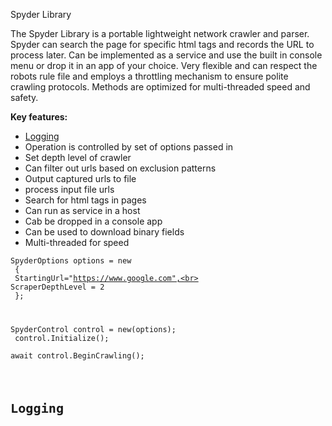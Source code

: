 Spyder Library

The Spyder Library is a portable lightweight network crawler and parser. Spyder can search the page for specific html
tags and records the URL to process later. Can be implemented as a service and use the built in console menu or drop it
in an app of your choice. Very flexible and can respect the robots rule file and employs a throttling mechanism to
ensure polite crawling protocols. Methods are optimized for multi-threaded speed and safety.

**Key features:**

* [Logging]()
* Operation is controlled by set of options passed in
* Set depth level of crawler
* Can filter out urls based on exclusion patterns
* Output captured urls to file
* process input file urls
* Search for html tags in pages
* Can run as service in a host
* Cab be dropped in a console app
* Can be used to download binary fields
* Multi-threaded for speed

<code>SpyderOptions options = new<br>
{<br>
StartingUrl="https://www.google.com",<br>
ScraperDepthLevel = 2<br>
};<br>

SpyderControl control = new(options);<br>
control.Initialize();<br>
await control.BeginCrawling();<br>
<code/>

# Logging